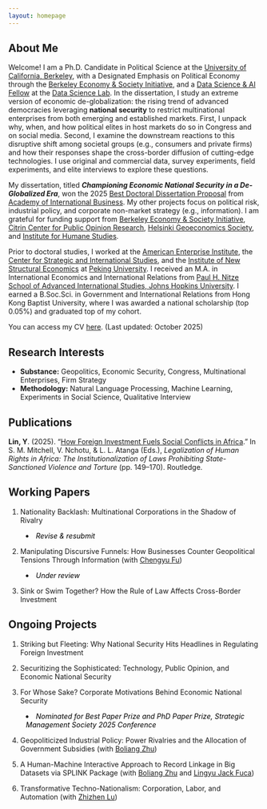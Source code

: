 ```yaml
---
layout: homepage
---
```


## About Me

Welcome! I am a Ph.D. Candidate in Political Science at the [University of California, Berkeley](https://polisci.berkeley.edu/people/person/yue-florence-lin), with a Designated Emphasis on Political Economy through the [Berkeley Economy & Society Initiative](https://besi.berkeley.edu/graduate-program/), and a [Data Science & AI Fellow](https://dlab.berkeley.edu/people/yue-lin) at the [Data Science Lab](https://dlab.berkeley.edu/home). In the dissertation, I study an extreme version of economic de-globalization: the rising trend of advanced democracies leveraging **national security** to restrict multinational enterprises from both emerging and established markets. First, I unpack why, when, and how political elites in host markets do so in Congress and on social media. Second, I examine the downstream reactions to this disruptive shift among societal groups (e.g., consumers and private firms) and how their responses shape the cross-border diffusion of cutting-edge technologies. I use original and commercial data, survey experiments, field experiments, and elite interviews to explore these questions. 

My dissertation, titled ***Championing Economic National Security in a De-Globalized Era***, won the 2025 [Best Doctoral Dissertation Proposal](https://www.aib.world/about/awards/doctoral-dissertation-proposal/) from [Academy of International Business](https://www.aib.world/). My other projects focus on political risk, industrial policy, and corporate non-market strategy (e.g., information). I am grateful for funding support from [Berkeley Economy & Society Initiative](https://besi.berkeley.edu/), [Citrin Center for Public Opinion Research](https://live-citrin-center-for-public-opinion-research.pantheon.berkeley.edu/), [Helsinki Geoeconomics Society](https://www.geoeconomics.fi/society/), and [Institute for Humane Studies](https://www.theihs.org/). 

Prior to doctoral studies, I worked at the [American Enterprise Institute](https://www.aei.org/), the [Center for Strategic and International Studies](https://www.csis.org/), and the [Institute of New Structural Economics](https://www.nse.pku.edu.cn/en/) at [Peking University](https://english.pku.edu.cn/). I received an M.A. in International Economics and International Relations from [Paul H. Nitze School of Advanced International Studies, Johns Hopkins University](https://sais.jhu.edu/). I earned a B.Soc.Sci. in Government and International Relations from Hong Kong Baptist University, where I was awarded a national scholarship (top 0.05%) and graduated top of my cohort.

You can access my CV [here](assets/files/cv.pdf). (Last updated: October 2025)


## Research Interests

- **Substance:** Geopolitics, Economic Security, Congress, Multinational Enterprises, Firm Strategy
- **Methodology:** Natural Language Processing, Machine Learning, Experiments in Social Science, Qualitative Interview


## Publications

**Lin, Y**. (2025). “[How Foreign Investment Fuels Social Conflicts in Africa](https://www.routledge.com/Legalization-of-Human-Rights-in-Africa-The-Institutionalization-of-Laws-Prohibiting-State-Sanctioned-Violence-and-Torture/Mitchell-Nchotu-Atanga/p/book/9781032749495).” In S. M. Mitchell, V. Nchotu, & L. L. Atanga (Eds.), *Legalization of Human Rights in Africa: The Institutionalization of Laws Prohibiting State-Sanctioned Violence and Torture* (pp. 149–170). Routledge.

## Working Papers
1. Nationality Backlash: Multinational Corporations in the Shadow of Rivalry
   <ul style="margin:0; padding-left:0.8em; list-style-position: inside;">
     <li style="list-style-type: disc; color: black; margin:0;">
       <em>Revise & resubmit</em>
     </li>
   </ul>
   
2. Manipulating Discursive Funnels: How Businesses Counter Geopolitical Tensions Through Information (with [Chengyu Fu](https://chengyufu.github.io/))
   <ul style="margin:0; padding-left:0.8em; list-style-position: inside;">
     <li style="list-style-type: disc; color: black; margin:0;">
        <em>Under review</em>
     </li>
   </ul>
     
3. Sink or Swim Together? How the Rule of Law Affects Cross-Border Investment
 
## Ongoing Projects

1. Striking but Fleeting: Why National Security Hits Headlines in Regulating Foreign Investment

2. Securitizing the Sophisticated: Technology, Public Opinion, and Economic National Security

3. For Whose Sake? Corporate Motivations Behind Economic National Security
   <ul style="margin:0; padding-left:0.8em; list-style-position: inside;">
     <li style="list-style-type: disc; color: black; margin:0;">
       <em>Nominated for Best Paper Prize and PhD Paper Prize, Strategic Management Society 2025 Conference</em>
     </li>
   </ul>

    
4. Geopoliticized Industrial Policy: Power Rivalries and the Allocation of Government Subsidies (with [Boliang Zhu](https://polisci.la.psu.edu/people/bxz14/))

5. A Human-Machine Interactive Approach to Record Linkage in Big Datasets via SPLINK Package (with [Boliang Zhu](https://polisci.la.psu.edu/people/bxz14/) and [Lingyu Jack Fuca](https://polisci.la.psu.edu/people/lingyu-jack-fuca/))
  
6. Transformative Techno-Nationalism: Corporation, Labor, and Automation (with [Zhizhen Lu](https://www.zhizhenlu.com/))

